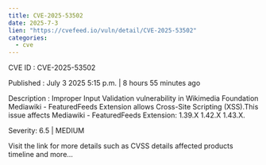```yaml
--- 
title: CVE-2025-53502
date: 2025-7-3
lien: "https://cvefeed.io/vuln/detail/CVE-2025-53502"
categories:
  - cve
---
```


CVE ID : CVE-2025-53502

Published :  July 3
2025
5:15 p.m. | 8 hours
55 minutes ago

Description : Improper Input Validation vulnerability in Wikimedia Foundation Mediawiki - FeaturedFeeds Extension allows Cross-Site Scripting (XSS).This issue affects Mediawiki - FeaturedFeeds Extension: 1.39.X
1.42.X
1.43.X.

Severity: 6.5 | MEDIUM

Visit the link for more details
such as CVSS details
affected products
timeline
and more...
